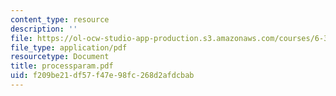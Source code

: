 ```yaml
---
content_type: resource
description: ''
file: https://ol-ocw-studio-app-production.s3.amazonaws.com/courses/6-374-analysis-and-design-of-digital-integrated-circuits-fall-2003/f209be21df57f47e98fc268d2afdcbab_processparam.pdf
file_type: application/pdf
resourcetype: Document
title: processparam.pdf
uid: f209be21-df57-f47e-98fc-268d2afdcbab
---
```

